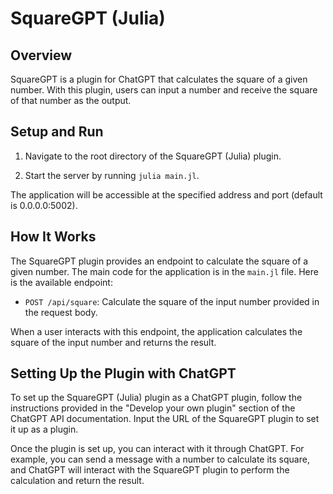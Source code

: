# SquareGPT (Julia)

## Overview

SquareGPT is a plugin for ChatGPT that calculates the square of a given number. With this plugin, users can input a number and receive the square of that number as the output.

## Setup and Run

1. Navigate to the root directory of the SquareGPT (Julia) plugin.

2. Start the server by running `julia main.jl`.

The application will be accessible at the specified address and port (default is 0.0.0.0:5002).

## How It Works

The SquareGPT plugin provides an endpoint to calculate the square of a given number. The main code for the application is in the `main.jl` file. Here is the available endpoint:

- `POST /api/square`: Calculate the square of the input number provided in the request body.

When a user interacts with this endpoint, the application calculates the square of the input number and returns the result.

## Setting Up the Plugin with ChatGPT

To set up the SquareGPT (Julia) plugin as a ChatGPT plugin, follow the instructions provided in the "Develop your own plugin" section of the ChatGPT API documentation. Input the URL of the SquareGPT plugin to set it up as a plugin.

Once the plugin is set up, you can interact with it through ChatGPT. For example, you can send a message with a number to calculate its square, and ChatGPT will interact with the SquareGPT plugin to perform the calculation and return the result.
